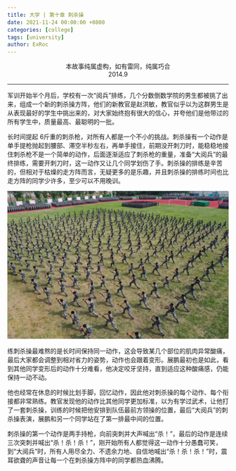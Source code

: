 ```yaml
---
title: 大学 | 第十章 刺杀操
date: 2021-11-24 00:00:00 +0800
categories: [college]
tags: [university]
author: ExRoc
---
```


<center>本故事纯属虚构，如有雷同，纯属巧合</center>
<center>2014.9</center>

----

军训开始半个月后，学校有一次“阅兵”排练，几个分数倒数学院的男生都被挑了出来，组成一个新的刺杀操方阵，他们的新教官是赵洪敏，教官似乎以为这群男生是从表现最好的学生中挑出来的，对大家始终抱有很大的信心，并夸他们是他带过的所有学生中，质量最高、最聪明的一批。

长时间提起 6​ 斤重的刺杀枪，对所有人都是一个不小的挑战。刺杀操有一个动作是单手提枪抛起到腰部、滞空半秒左右，再单手接住，前期没开刺刀时，能稳稳地接住刺杀枪不是一个简单的动作，后面逐渐适应了刺杀枪的重量，准备“大阅兵”的最终排练，需要开刺刀时，这一动作又让几个同学划伤了手。刺杀操的排练是辛苦的，但相对于枯燥的走方阵而言，无疑更多的是乐趣，并且刺杀操的排练时间也比走方阵的同学少许多，至少可以不用晚训。

![](/assets/img/posts/college/CiShaCao.jpeg)

练刺杀操最难熬的是长时间保持同一动作，这会导致某几个部位的肌肉异常酸痛，最后大家都会调整到相对省力的姿势，动作也会跟着变形。展鹏最初也是如此，看到其他同学变形后的动作十分难看，他决定咬牙坚持，直到适应这种酸痛感，仍能保持一动不动。

他也经常在休息的时候比划手脚，回忆动作，因此他对刺杀操的每个动作、每个衔接都非常熟练。教官发现他的动作比其他同学更加标准，以为有学过武术，让他打了一套刺杀操，训练的时候把他安排到队伍最前方领操的位置，最后“大阅兵”的刺杀操表演，展鹏和另一个同学站在了第一排最中间的位置。

刺杀操的第一个动作是两手持枪，向前突刺并大声喊出“杀！”，最后的动作是连续三次突刺并喊出“杀！杀！杀！”，刚开始所有人都觉得这一动作十分愚蠢可笑，到“大阅兵”时，所有人用尽全力、不遗余力地、自信地喊出“杀！杀！杀！”时，震耳欲聋的声音让每一个在刺杀操方阵中的同学都热血沸腾。
